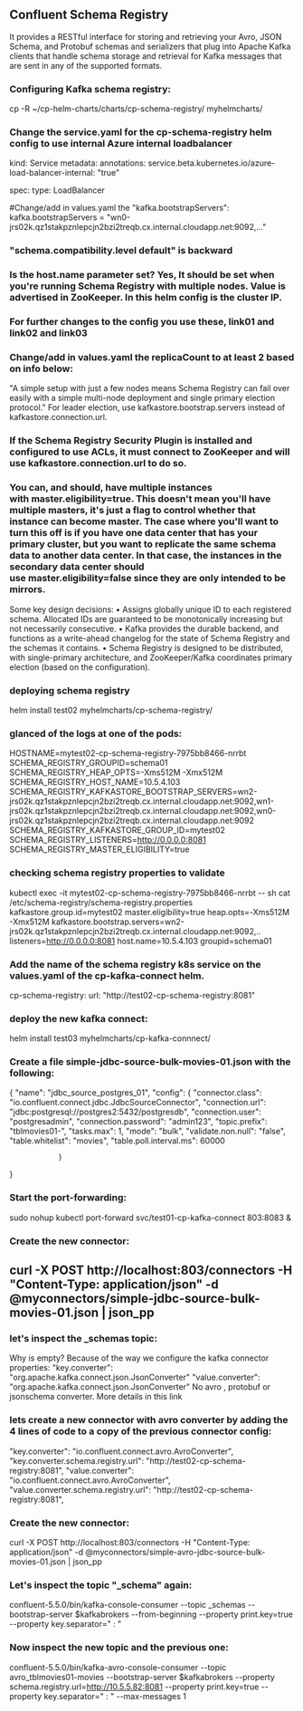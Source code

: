 ## Confluent Schema Registry
It provides a RESTful interface for storing and retrieving your Avro, JSON Schema, and Protobuf schemas and serializers that plug into Apache Kafka clients that handle schema storage and retrieval for Kafka messages that are sent in any of the supported formats.

### Configuring Kafka schema registry:
cp -R ~/cp-helm-charts/charts/cp-schema-registry/ myhelmcharts/

### Change the service.yaml for the cp-schema-registry helm config to use internal Azure internal loadbalancer
kind: Service
metadata:
  annotations:
    service.beta.kubernetes.io/azure-load-balancer-internal: "true"

spec:
  type: LoadBalancer

#Change/add in values.yaml the "kafka.bootstrapServers":
kafka.bootstrapServers = "wn0-jrs02k.qz1stakpznlepcjn2bzi2treqb.cx.internal.cloudapp.net:9092,…"

### "schema.compatibility.level default" is backward

### Is the host.name parameter set? Yes, It should be set when you're running Schema Registry with multiple nodes. Value is advertised in ZooKeeper. In this helm config is the cluster IP. 

### For further changes to the config you use these, link01 and link02 and link03

### Change/add in values.yaml the replicaCount to at least 2 based on info below:
"A simple setup with just a few nodes means Schema Registry can fail over easily with a simple multi-node deployment and single primary election protocol." For leader election, use kafkastore.bootstrap.servers instead of kafkastore.connection.url. 

### If the Schema Registry Security Plugin is installed and configured to use ACLs, it must connect to ZooKeeper and will use kafkastore.connection.url to do so.

### You can, and should, have multiple instances with master.eligibility=true. This doesn't mean you'll have multiple masters, it's just a flag to control whether that instance can become master. The case where you'll want to turn this off is if you have one data center that has your primary cluster, but you want to replicate the same schema data to another data center. In that case, the instances in the secondary data center should use master.eligibility=false since they are only intended to be mirrors.

Some key design decisions:
• Assigns globally unique ID to each registered schema. Allocated IDs are guaranteed to be monotonically increasing but not necessarily consecutive.
• Kafka provides the durable backend, and functions as a write-ahead changelog for the state of Schema Registry and the schemas it contains.
• Schema Registry is designed to be distributed, with single-primary architecture, and ZooKeeper/Kafka coordinates primary election (based on the configuration).

### deploying schema registry
helm install test02 myhelmcharts/cp-schema-registry/

### glanced of the logs at one of the pods:
HOSTNAME=mytest02-cp-schema-registry-7975bb8466-nrrbt
SCHEMA_REGISTRY_GROUPID=schema01
SCHEMA_REGISTRY_HEAP_OPTS=-Xms512M -Xmx512M
SCHEMA_REGISTRY_HOST_NAME=10.5.4.103
SCHEMA_REGISTRY_KAFKASTORE_BOOTSTRAP_SERVERS=wn2-jrs02k.qz1stakpznlepcjn2bzi2treqb.cx.internal.cloudapp.net:9092,wn1-jrs02k.qz1stakpznlepcjn2bzi2treqb.cx.internal.cloudapp.net:9092,wn0-jrs02k.qz1stakpznlepcjn2bzi2treqb.cx.internal.cloudapp.net:9092
SCHEMA_REGISTRY_KAFKASTORE_GROUP_ID=mytest02
SCHEMA_REGISTRY_LISTENERS=http://0.0.0.0:8081
SCHEMA_REGISTRY_MASTER_ELIGIBILITY=true

### checking schema registry properties to validate
kubectl exec -it mytest02-cp-schema-registry-7975bb8466-nrrbt -- sh
cat /etc/schema-registry/schema-registry.properties
kafkastore.group.id=mytest02
master.eligibility=true
heap.opts=-Xms512M -Xmx512M
kafkastore.bootstrap.servers=wn2-jrs02k.qz1stakpznlepcjn2bzi2treqb.cx.internal.cloudapp.net:9092,..
listeners=http://0.0.0.0:8081
host.name=10.5.4.103
groupid=schema01

### Add the name of the schema registry k8s service on the values.yaml of the cp-kafka-connect helm.
cp-schema-registry:
url: "http://test02-cp-schema-registry:8081"

### deploy the new kafka connect:
helm install test03 myhelmcharts/cp-kafka-connnect/

### Create a file simple-jdbc-source-bulk-movies-01.json with the following: 
{
        "name": "jdbc_source_postgres_01",
        "config": {
                "connector.class": "io.confluent.connect.jdbc.JdbcSourceConnector",
                "connection.url": "jdbc:postgresql://postgres2:5432/postgresdb",
                "connection.user": "postgresadmin",
                "connection.password": "admin123",
                "topic.prefix": "tblmovies01-",
                "tasks.max": 1,
                "mode": "bulk",
                "validate.non.null": "false",
                "table.whitelist": "movies",
                "table.poll.interval.ms": 60000

                }
}

### Start the port-forwarding:
sudo nohup kubectl port-forward svc/test01-cp-kafka-connect 803:8083 &

### Create the new connector:
curl -X POST http://localhost:803/connectors -H "Content-Type: application/json" -d @myconnectors/simple-jdbc-source-bulk-movies-01.json | json_pp
-------------------------------------------


### let's inspect the _schemas topic:

Why is empty?
Because of the way we configure the kafka connector properties:
"key.converter": "org.apache.kafka.connect.json.JsonConverter"
"value.converter": "org.apache.kafka.connect.json.JsonConverter"
No avro , protobuf or jsonschema converter.
More details in this link

### lets create a new connector with avro converter by adding the 4 lines of code to a copy of the previous connector config:
  "key.converter": "io.confluent.connect.avro.AvroConverter",
  "key.converter.schema.registry.url": "http://test02-cp-schema-registry:8081",
  "value.converter": "io.confluent.connect.avro.AvroConverter",
  "value.converter.schema.registry.url": "http://test02-cp-schema-registry:8081",

### Create the new connector:
curl -X POST http://localhost:803/connectors -H "Content-Type: application/json" -d @myconnectors/simple-avro-jdbc-source-bulk-movies-01.json | json_pp


### Let's inspect the topic "_schema" again:
confluent-5.5.0/bin/kafka-console-consumer --topic _schemas --bootstrap-server $kafkabrokers --from-beginning --property print.key=true --property key.separator=" : "


### Now inspect the new topic and the previous one:
confluent-5.5.0/bin/kafka-avro-console-consumer --topic avro_tblmovies01-movies --bootstrap-server $kafkabrokers --property schema.registry.url=http://10.5.5.82:8081 --property print.key=true --property key.separator=" : " --max-messages 1




